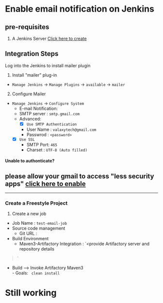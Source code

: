 # Enable email notification on Jenkins

## pre-requisites
1. A Jenkins Server [Click here to create]()

## Integration Steps
Log into the Jenkins to install mailer plugin

1. Install "mailer" plug-in   
- `Manage Jenkins` -> `Manage Plugins` -> `available` -> `mailer`

2. Configure Mailer   
- `Manage Jenkins` -> `Configure System`
    - E-mail Notification:
    - SMTP server : `smtp.gmail.com`
  - Advanced: 
	- [x] `Use SMTP Authentication` 
	- User Name : `valaxytech@gmail.com`
	- Passwrod : `<password>`   
  - [x] `Use SSL`
	- SMTP Port: `465`
	- Charset : `UTF-8 (Auto filled)`
#### Unable to authonticate? 
  please allow your gmail to access "less security apps" [click here to enable](https://myaccount.google.com/intro/security)
---
---
### Create a Freestyle Project 
  
1. Create a new job 
  - Job Name : `test-email-job`
  - Source code management 
     - Git URL : 
 - Build Environment 
     - Maven3-Artifactory Integration : `<provide Artifactory server and repository details
>`
 - Build --> Invoke Artifactory Maven3  
       - Goals: ` clean install`

# Still working 
